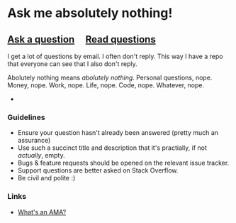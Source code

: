 # Ask me absolutely nothing!

## [Ask a question](../../issues/new) &nbsp;&nbsp;&nbsp; [Read questions](../../issues?q=is%3Aissue+is%3Aclosed)

I get a lot of questions by email. I often don't reply. This way I have a repo that everyone can see that I also don't reply.

Abolutely nothing means *abolutely nothing*. Personal questions, nope. Money, nope. Work, nope. Life, nope. Code, nope. Whatever, nope.

-

### Guidelines

- Ensure your question hasn't already been answered (pretty much an assurance)
- Use such a succinct title and description that it's practially, if not *actually*, empty.
- Bugs & feature requests should be opened on the relevant issue tracker.
- Support questions are better asked on Stack Overflow.
- Be civil and polite :)

### Links

- [What's an AMA?](https://en.wikipedia.org/wiki/Reddit#IAmA_and_AMA)
